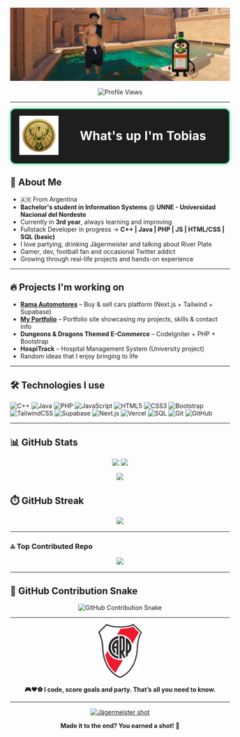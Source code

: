 <p align="center">
  <a href="https://www.tiktok.com/@gangster.pets/video/7503375650271612165">
    <img src="banner.png" alt="@tobiager Banner" width="1500"/>
  </a>
</p>


<p align="center">
  <img src="https://komarev.com/ghpvc/?username=33Tobias&color=red" alt="Profile Views"/>
</p>

---

<table align="center" cellspacing="0" cellpadding="0" style="border: 2px solid #3fcf8e; border-radius: 12px; padding: 12px; background-color: #1e1e1e; box-shadow: 0 0 10px rgba(63, 207, 142, 0.5);">
  <tr>
    <td>
      <a href="https://www.tiktok.com/@tobiager/photo/7511842834794810630">
        <img src="jagerlogo.gif" alt="Jägermeister logo" width="90" style="margin-right: 15px;" />
      </a>
    </td>
    <td>
      <h1 style="margin: 10px; padding: 10px; color: white;">What's up I'm Tobias</h1>
    </td>
  </tr>
</table>


## 🚀 About Me

- 🇦🇷 From Argentina
-  **Bachelor's student in Information Systems** @ **UNNE - Universidad Nacional del Nordeste**
-  Currently in **3rd year**, always learning and improving
-  Fullstack Developer in progress → **C++ | Java | PHP | JS | HTML/CSS | SQL (basic)**
-  I love partying, drinking Jägermeister and talking about River Plate
-  Gamer, dev, football fan and occasional Twitter addict
-  Growing through real-life projects and hands-on experience

---

## 🔥 Projects I'm working on

-  [**Rama Automotores**](https://v0-rama-automotores-website.vercel.app/) – Buy & sell cars platform (Next.js + Tailwind + Supabase)
-  [**My Portfolio**](https://v0-portafolio-tobiager.vercel.app/) – Portfolio site showcasing my projects, skills & contact info
-  **Dungeons & Dragons Themed E-Commerce** – CodeIgniter + PHP + Bootstrap
-  **HospiTrack** – Hospital Management System (University project)
-  Random ideas that I enjoy bringing to life

---

## 🛠️ Technologies I use

![C++](https://img.shields.io/badge/C++-00599C?style=for-the-badge&logo=cplusplus&logoColor=white)
![Java](https://img.shields.io/badge/Java-ED8B00?style=for-the-badge&logo=java&logoColor=white)
![PHP](https://img.shields.io/badge/PHP-777BB4?style=for-the-badge&logo=php&logoColor=white)
![JavaScript](https://img.shields.io/badge/JavaScript-F7DF1E?style=for-the-badge&logo=javascript&logoColor=black)
![HTML5](https://img.shields.io/badge/HTML5-E34F26?style=for-the-badge&logo=html5&logoColor=white)
![CSS3](https://img.shields.io/badge/CSS3-1572B6?style=for-the-badge&logo=css3&logoColor=white)
![Bootstrap](https://img.shields.io/badge/Bootstrap-563D7C?style=for-the-badge&logo=bootstrap&logoColor=white)
![TailwindCSS](https://img.shields.io/badge/TailwindCSS-06B6D4?style=for-the-badge&logo=tailwindcss&logoColor=white)
![Supabase](https://img.shields.io/badge/Supabase-3FCF8E?style=for-the-badge&logo=supabase&logoColor=white)
![Next.js](https://img.shields.io/badge/Next.js-000000?style=for-the-badge&logo=nextdotjs&logoColor=white)
![Vercel](https://img.shields.io/badge/Vercel-000000?style=for-the-badge&logo=vercel&logoColor=white)
![SQL](https://img.shields.io/badge/SQL-4479A1?style=for-the-badge&logo=mysql&logoColor=white)
![Git](https://img.shields.io/badge/Git-F05032?style=for-the-badge&logo=git&logoColor=white)
![GitHub](https://img.shields.io/badge/GitHub-181717?style=for-the-badge&logo=github&logoColor=white)

---

## 📊 GitHub Stats

<p align="center">
  <img src="https://github-readme-stats.vercel.app/api?username=tobiager&theme=transparent&hide_border=true&show_icons=true&include_all_commits=false&count_private=true" width="48%" />
  <img src="https://github-readme-stats.vercel.app/api/top-langs/?username=tobiager&theme=transparent&hide_border=true&layout=compact&include_all_commits=false&count_private=true" width="36%" />
</p>

<p align="center">
  <img src="https://github-profile-summary-cards.vercel.app/api/cards/profile-details?username=tobiager&theme=transparent" width="90%" />
</p>

## ⏱️ GitHub Streak

<p align="center">
  <img src="https://nirzak-streak-stats.vercel.app/?user=tobiager&theme=transparent&hide_border=true" />
</p>

---

### 🔝 Top Contributed Repo

<p align="center">
  <img src="https://github-contributor-stats.vercel.app/api?username=tobiager&limit=5&theme=shadow_blue&combine_all_yearly_contributions=true" />
</p>

---

## 🐍 GitHub Contribution Snake

<p align="center">
  <picture>
    <source media="(prefers-color-scheme: dark)" srcset="https://tobiager.github.io/tobiager/github-snake-dark.svg" />
    <source media="(prefers-color-scheme: light)" srcset="https://tobiager.github.io/tobiager/github-snake.svg" />
    <img alt="GitHub Contribution Snake" src="https://tobiager.github.io/tobiager/github-snake.svg" width="1000" />
  </picture>
</p>

---

<p align="center">
  <img src="river.png" alt="River Plate Logo" width="100"/>
</p>

<p align="center"><b>🎮❤️⚽️ I code, score goals and party. That’s all you need to know. </b></p>

<hr/>

<p align="center">
  <a href="https://www.tiktok.com/@tobiager/photo/7511842834794810630" target="_blank">
    <img src="shotjagergif.gif" alt="Jägermeister shot" title="Thanks for stopping by... Cheers! 🍻" width="1000"/>
  </a>
</p>
<p align="center"><b>Made it to the end? You earned a shot! 🥂</b></p>
